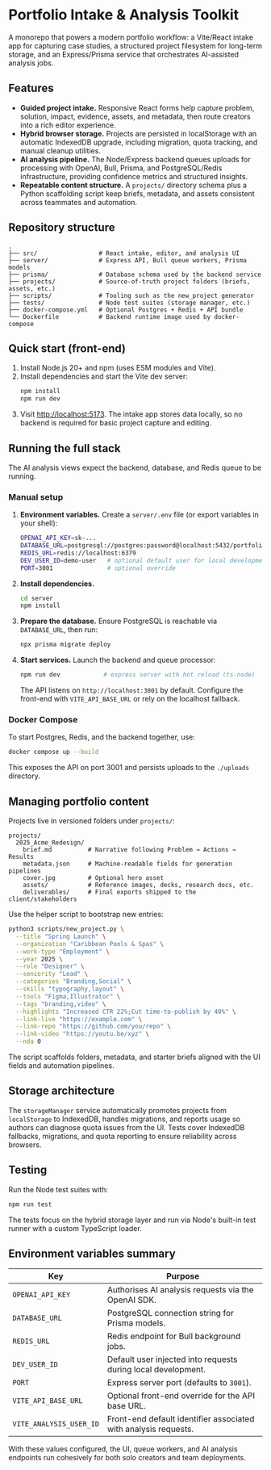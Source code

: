 # Portfolio Intake & Analysis Toolkit

A monorepo that powers a modern portfolio workflow: a Vite/React intake app for capturing case studies, a structured project filesystem for long-term storage, and an Express/Prisma service that orchestrates AI-assisted analysis jobs.

## Features
- **Guided project intake.** Responsive React forms help capture problem, solution, impact, evidence, assets, and metadata, then route creators into a rich editor experience.
- **Hybrid browser storage.** Projects are persisted in localStorage with an automatic IndexedDB upgrade, including migration, quota tracking, and manual cleanup utilities.
- **AI analysis pipeline.** The Node/Express backend queues uploads for processing with OpenAI, Bull, Prisma, and PostgreSQL/Redis infrastructure, providing confidence metrics and structured insights.
- **Repeatable content structure.** A `projects/` directory schema plus a Python scaffolding script keep briefs, metadata, and assets consistent across teammates and automation.

## Repository structure
```
.
├── src/                 # React intake, editor, and analysis UI
├── server/              # Express API, Bull queue workers, Prisma models
├── prisma/              # Database schema used by the backend service
├── projects/            # Source-of-truth project folders (briefs, assets, etc.)
├── scripts/             # Tooling such as the new_project generator
├── tests/               # Node test suites (storage manager, etc.)
├── docker-compose.yml   # Optional Postgres + Redis + API bundle
└── Dockerfile           # Backend runtime image used by docker-compose
```

## Quick start (front-end)
1. Install Node.js 20+ and npm (uses ESM modules and Vite).
2. Install dependencies and start the Vite dev server:
   ```bash
   npm install
   npm run dev
   ```
3. Visit <http://localhost:5173>. The intake app stores data locally, so no backend is required for basic project capture and editing.

## Running the full stack
The AI analysis views expect the backend, database, and Redis queue to be running.

### Manual setup
1. **Environment variables.** Create a `server/.env` file (or export variables in your shell):
   ```bash
   OPENAI_API_KEY=sk-...
   DATABASE_URL=postgresql://postgres:password@localhost:5432/portfolioforge
   REDIS_URL=redis://localhost:6379
   DEV_USER_ID=demo-user   # optional default user for local development
   PORT=3001               # optional override
   ```
2. **Install dependencies.**
   ```bash
   cd server
   npm install
   ```
3. **Prepare the database.** Ensure PostgreSQL is reachable via `DATABASE_URL`, then run:
   ```bash
   npx prisma migrate deploy
   ```
4. **Start services.** Launch the backend and queue processor:
   ```bash
   npm run dev            # express server with hot reload (ts-node)
   ```
   The API listens on `http://localhost:3001` by default. Configure the front-end with `VITE_API_BASE_URL` or rely on the localhost fallback.

### Docker Compose
To start Postgres, Redis, and the backend together, use:
```bash
docker compose up --build
```
This exposes the API on port 3001 and persists uploads to the `./uploads` directory.

## Managing portfolio content
Projects live in versioned folders under `projects/`:
```
projects/
  2025_Acme_Redesign/
    brief.md          # Narrative following Problem → Actions → Results
    metadata.json     # Machine-readable fields for generation pipelines
    cover.jpg         # Optional hero asset
    assets/           # Reference images, decks, research docs, etc.
    deliverables/     # Final exports shipped to the client/stakeholders
```

Use the helper script to bootstrap new entries:
```bash
python3 scripts/new_project.py \
  --title "Spring Launch" \
  --organization "Caribbean Pools & Spas" \
  --work-type "Employment" \
  --year 2025 \
  --role "Designer" \
  --seniority "Lead" \
  --categories "Branding,Social" \
  --skills "typography,layout" \
  --tools "Figma,Illustrator" \
  --tags "branding,video" \
  --highlights "Increased CTR 22%;Cut time-to-publish by 40%" \
  --link-live "https://example.com" \
  --link-repo "https://github.com/you/repo" \
  --link-video "https://youtu.be/xyz" \
  --nda 0
```
The script scaffolds folders, metadata, and starter briefs aligned with the UI fields and automation pipelines.

## Storage architecture
The `storageManager` service automatically promotes projects from `localStorage` to IndexedDB, handles migrations, and reports usage so authors can diagnose quota issues from the UI. Tests cover IndexedDB fallbacks, migrations, and quota reporting to ensure reliability across browsers.

## Testing
Run the Node test suites with:
```bash
npm run test
```
The tests focus on the hybrid storage layer and run via Node's built-in test runner with a custom TypeScript loader.

## Environment variables summary
| Key | Purpose |
| --- | --- |
| `OPENAI_API_KEY` | Authorises AI analysis requests via the OpenAI SDK. |
| `DATABASE_URL` | PostgreSQL connection string for Prisma models. |
| `REDIS_URL` | Redis endpoint for Bull background jobs. |
| `DEV_USER_ID` | Default user injected into requests during local development. |
| `PORT` | Express server port (defaults to `3001`). |
| `VITE_API_BASE_URL` | Optional front-end override for the API base URL. |
| `VITE_ANALYSIS_USER_ID` | Front-end default identifier associated with analysis requests. |

With these values configured, the UI, queue workers, and AI analysis endpoints run cohesively for both solo creators and team deployments.
